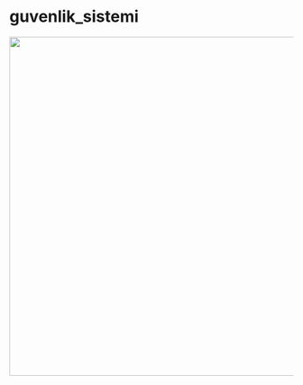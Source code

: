 # guvenlik_sistemi

<p align="left">
  <img src="https://user-images.githubusercontent.com/64609951/191979304-bbe5563b-d321-4ee0-bb5c-f15634300277.png" width="600">
</p>
